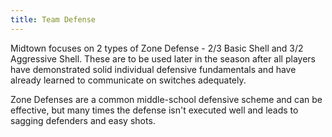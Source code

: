 ```yaml
---
title: Team Defense
---
```

Midtown focuses on 2 types of Zone Defense - 2/3 Basic Shell and 3/2 Aggressive Shell.  These are to be used later in the season after all players have demonstrated solid individual defensive fundamentals and have already learned to communicate on switches adequately.

Zone Defenses are a common middle-school defensive scheme and can be effective, but many times the defense isn't executed well and leads to sagging defenders and easy shots.
